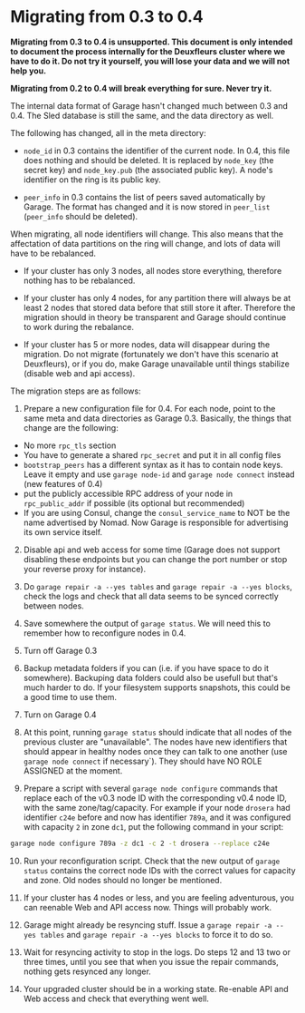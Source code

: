 # Migrating from 0.3 to 0.4

**Migrating from 0.3 to 0.4 is unsupported. This document is only intended to
document the process internally for the Deuxfleurs cluster where we have to do
it. Do not try it yourself, you will lose your data and we will not help you.**

**Migrating from 0.2 to 0.4 will break everything for sure. Never try it.**

The internal data format of Garage hasn't changed much between 0.3 and 0.4.
The Sled database is still the same, and the data directory as well.

The following has changed, all in the meta directory:

- `node_id` in 0.3 contains the identifier of the current node. In 0.4, this
  file does nothing and should be deleted. It is replaced by `node_key` (the
  secret key) and `node_key.pub` (the associated public key). A node's
  identifier on the ring is its public key.

- `peer_info` in 0.3 contains the list of peers saved automatically by Garage.
  The format has changed and it is now stored in `peer_list` (`peer_info`
  should be deleted).

When migrating, all node identifiers will change. This also means that the
affectation of data partitions on the ring will change, and lots of data will
have to be rebalanced.

- If your cluster has only 3 nodes, all nodes store everything, therefore nothing has to be rebalanced.

- If your cluster has only 4 nodes, for any partition there will always be at
  least 2 nodes that stored data before that still store it after. Therefore
  the migration should in theory be transparent and Garage should continue to
  work during the rebalance.

- If your cluster has 5 or more nodes, data will disappear during the
  migration. Do not migrate (fortunately we don't have this scenario at
  Deuxfleurs), or if you do, make Garage unavailable until things stabilize
  (disable web and api access).


The migration steps are as follows:

1. Prepare a new configuration file for 0.4. For each node, point to the same
   meta and data directories as Garage 0.3. Basically, the things that change
   are the following:

  - No more `rpc_tls` section
  - You have to generate a shared `rpc_secret` and put it in all config files
  - `bootstrap_peers` has a different syntax as it has to contain node keys.
    Leave it empty and use `garage node-id` and `garage node connect` instead (new features of 0.4)
  - put the publicly accessible RPC address of your node in `rpc_public_addr` if possible (its optional but recommended)
  - If you are using Consul, change the `consul_service_name` to NOT be the name advertised by Nomad.
    Now Garage is responsible for advertising its own service itself.

2. Disable api and web access for some time (Garage does not support disabling
   these endpoints but you can change the port number or stop your reverse
   proxy for instance).

3. Do `garage repair -a --yes tables` and `garage repair -a --yes blocks`,
   check the logs and check that all data seems to be synced correctly between
   nodes.

4. Save somewhere the output of `garage status`. We will need this to remember
   how to reconfigure nodes in 0.4.

5. Turn off Garage 0.3

6. Backup metadata folders if you can (i.e. if you have space to do it
   somewhere). Backuping data folders could also be usefull but that's much
   harder to do. If your filesystem supports snapshots, this could be a good
   time to use them.

7. Turn on Garage 0.4

8. At this point, running `garage status` should indicate that all nodes of the
   previous cluster are "unavailable". The nodes have new identifiers that
   should appear in healthy nodes once they can talk to one another (use
   `garage node connect` if necessary`). They should have NO ROLE ASSIGNED at
   the moment.

9. Prepare a script with several `garage node configure` commands that replace
   each of the v0.3 node ID with the corresponding v0.4 node ID, with the same
   zone/tag/capacity. For example if your node `drosera` had identifier `c24e`
   before and now has identifier `789a`, and it was configured with capacity
   `2` in zone `dc1`, put the following command in your script:

```bash
garage node configure 789a -z dc1 -c 2 -t drosera --replace c24e
```

10. Run your reconfiguration script. Check that the new output of `garage
	status` contains the correct node IDs with the correct values for capacity
	and zone. Old nodes should no longer be mentioned.

11. If your cluster has 4 nodes or less, and you are feeling adventurous, you
	can reenable Web and API access now. Things will probably work.

12. Garage might already be resyncing stuff. Issue a `garage repair -a --yes
	tables` and `garage repair -a --yes blocks` to force it to do so.

13. Wait for resyncing activity to stop in the logs. Do steps 12 and 13 two or
	three times, until you see that when you issue the repair commands, nothing
	gets resynced any longer.

14. Your upgraded cluster should be in a working state. Re-enable API and Web
	access and check that everything went well.
